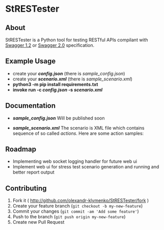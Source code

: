 # StRESTester

## About

StRESTester is a Python tool for testing RESTful APIs compilant with [Swagger 1.2](https://github.com/swagger-api/swagger-spec/blob/master/versions/1.2.md) or [Swagger 2.0](https://github.com/swagger-api/swagger-spec/blob/master/versions/2.0.md) specification.

## Example Usage

* create your <b><i>config.json</i></b> (there is <i>sample_config.json</i>)
* create your <b><i>scenario.xml</i></b> (there is <i>sample_scenario.xml</i>)
* <b>python3 -m pip install requirements.txt</b>
* <b>invoke run -c <i>config.json</i> -s <i>scenario.xml</i></b>

## Documentation

* <b><i>sample_config.json</i></b>
Will be published soon

* <b><i>sample_scenario.xml</i></b>
The scenario is XML file which contains sequence of so called <i>actions</i>.
Here are some action samples:

## Roadmap
* Implementing web socket logging handler for future web ui
* Implement web ui for stress test scenario generation and running and better report  output


## Contributing

1. Fork it ( http://github.com/olexandr-klymenko/StRESTester/fork )
2. Create your feature branch (`git checkout -b my-new-feature`)
3. Commit your changes (`git commit -am 'Add some feature'`)
4. Push to the branch (`git push origin my-new-feature`)
5. Create new Pull Request
